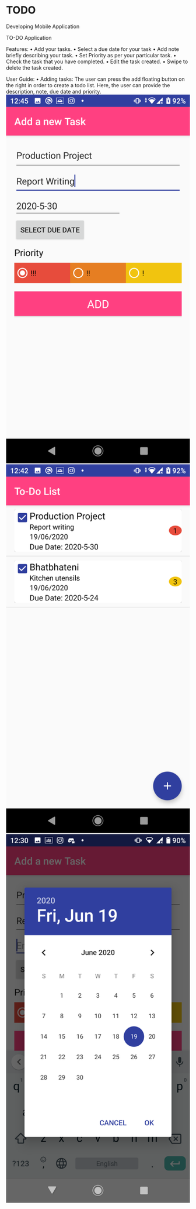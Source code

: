 # TODO

Developing Mobile Application

TO-DO Application

Features:
•	Add your tasks.
•	Select a due date for your task
•	Add note briefly describing your task.
•	Set Priority as per your particular task.
•	Check the task that you have completed.
•	Edit the task created.
•	Swipe to delete the task created.

User Guide:
•	Adding tasks: 
The user can press the add floating button on the right in order to create a todo list. Here, the user can provide the description, note, due date and priority.
![User Registration](screenshots/2.png)
![User Registration](screenshots/3.png)
![User Registration](screenshots/1.png)
